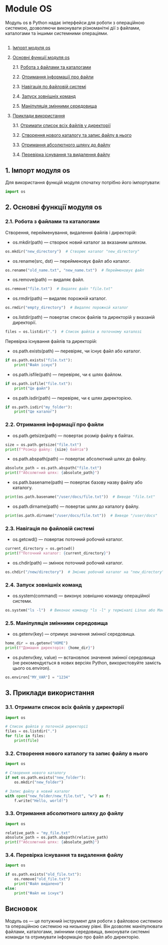 # Module OS

Модуль os в Python надає інтерфейси для роботи з операційною системою, дозволяючи виконувати різноманітні дії з файлами, каталогами та іншими системними операціями.

## 
1. [Імпорт модуля os](https://github.com/acvetochka/useful/blob/main/Python/Files/Module%20OS.md#1-%D1%96%D0%BC%D0%BF%D0%BE%D1%80%D1%82-%D0%BC%D0%BE%D0%B4%D1%83%D0%BB%D1%8F-os)
2. [Основні функції модуля os](https://github.com/acvetochka/useful/blob/main/Python/Files/Module%20OS.md#2-%D0%BE%D1%81%D0%BD%D0%BE%D0%B2%D0%BD%D1%96-%D1%84%D1%83%D0%BD%D0%BA%D1%86%D1%96%D1%97-%D0%BC%D0%BE%D0%B4%D1%83%D0%BB%D1%8F-os)

   2.1. [Робота з файлами та каталогами](https://github.com/acvetochka/useful/blob/main/Python/Files/Module%20OS.md#21-%D1%80%D0%BE%D0%B1%D0%BE%D1%82%D0%B0-%D0%B7-%D1%84%D0%B0%D0%B9%D0%BB%D0%B0%D0%BC%D0%B8-%D1%82%D0%B0-%D0%BA%D0%B0%D1%82%D0%B0%D0%BB%D0%BE%D0%B3%D0%B0%D0%BC%D0%B8)
   
   2.2. [Отримання інформації про файли](https://github.com/acvetochka/useful/blob/main/Python/Files/Module%20OS.md#22-%D0%BE%D1%82%D1%80%D0%B8%D0%BC%D0%B0%D0%BD%D0%BD%D1%8F-%D1%96%D0%BD%D1%84%D0%BE%D1%80%D0%BC%D0%B0%D1%86%D1%96%D1%97-%D0%BF%D1%80%D0%BE-%D1%84%D0%B0%D0%B9%D0%BB%D0%B8)
   
   2.3. [Навігація по файловій системі]()
   
   2.4. [Запуск зовнішніх команд]()
   
   2.5. [Маніпуляція змінними середовища]()
   
3. [Приклади використання]()

   3.1. [Отримати список всіх файлів у директорії]()
   
   3.2. [Створення нового каталогу та запис файлу в нього]()
   
   3.3. [Отримання абсолютного шляху до файлу]()
   
   3.4. [Перевірка існування та видалення файлу]()
   
## 1. Імпорт модуля os
Для використання функцій модуля спочатку потрібно його імпортувати:

```python
import os
```
## 2. Основні функції модуля os
### 2.1. Робота з файлами та каталогами
Створення, перейменування, видалення файлів і директорій:

- os.mkdir(path) — створює новий каталог за вказаним шляхом.
```python
os.mkdir("new_directory")  # Створює каталог "new_directory"
```
- os.rename(src, dst) — перейменовує файл або каталог.
```python
os.rename("old_name.txt", "new_name.txt")  # Перейменовує файл
```
- os.remove(path) — видаляє файл.
```python
os.remove("file.txt")  # Видаляє файл "file.txt"
```
- os.rmdir(path) — видаляє порожній каталог.
```python
os.rmdir("empty_directory")  # Видаляє порожній каталог
```
- os.listdir(path) — повертає список файлів та директорій у вказаній директорії.
```python
files = os.listdir(".")  # Список файлів в поточному каталозі
```
Перевірка існування файлів та директорій:

- os.path.exists(path) — перевіряє, чи існує файл або каталог.
```python
if os.path.exists("file.txt"):
    print("Файл існує")
```
- os.path.isfile(path) — перевіряє, чи є шлях файлом.
```python
if os.path.isfile("file.txt"):
    print("Це файл")
```
- os.path.isdir(path) — перевіряє, чи є шлях директорією.
```python
if os.path.isdir("my_folder"):
    print("Це каталог")
```
### 2.2. Отримання інформації про файли
- os.path.getsize(path) — повертає розмір файлу в байтах.
```python
size = os.path.getsize("file.txt")
print(f"Розмір файлу: {size} байтів")
```
- os.path.abspath(path) — повертає абсолютний шлях до файлу.
```python
absolute_path = os.path.abspath("file.txt")
print(f"Абсолютний шлях: {absolute_path}")
```
- os.path.basename(path) — повертає базову назву файлу або каталогу.
```python
print(os.path.basename("/user/docs/file.txt"))  # Виведе "file.txt"
```
- os.path.dirname(path) — повертає шлях до каталогу файлу.
```python
print(os.path.dirname("/user/docs/file.txt"))  # Виведе "/user/docs"
```
### 2.3. Навігація по файловій системі
- os.getcwd() — повертає поточний робочий каталог.
```python
current_directory = os.getcwd()
print(f"Поточний каталог: {current_directory}")
```
- os.chdir(path) — змінює поточний робочий каталог.
```python
os.chdir("/new/directory")  # Змінює робочий каталог на "new_directory"
```
### 2.4. Запуск зовнішніх команд
- os.system(command) — виконує зовнішню команду операційної системи.
```python
os.system("ls -l")  # Виконає команду "ls -l" у терміналі Linux або Mac
```
### 2.5. Маніпуляція змінними середовища
- os.getenv(key) — отримує значення змінної середовища.
```python
home_dir = os.getenv("HOME")
print(f"Домашня директорія: {home_dir}")
```
- os.putenv(key, value) — встановлює значення змінної середовища (не рекомендується в нових версіях Python, використовуйте замість цього os.environ).
```python
os.environ["MY_VAR"] = "1234"
```
## 3. Приклади використання
### 3.1. Отримати список всіх файлів у директорії
```python
import os

# Список файлів у поточній директорії
files = os.listdir(".")
for file in files:
    print(file)
```
### 3.2. Створення нового каталогу та запис файлу в нього
```python
import os

# Створення нового каталогу
if not os.path.exists("new_folder"):
    os.mkdir("new_folder")

# Запис файлу в новий каталог
with open("new_folder/new_file.txt", "w") as f:
    f.write("Hello, world!")
```  
### 3.3. Отримання абсолютного шляху до файлу
```python
import os

relative_path = "my_file.txt"
absolute_path = os.path.abspath(relative_path)
print(f"Абсолютний шлях: {absolute_path}")
```
### 3.4. Перевірка існування та видалення файлу
```python
import os

if os.path.exists("old_file.txt"):
    os.remove("old_file.txt")
    print("Файл видалено")
else:
    print("Файл не існує")
```
    
## Висновок

Модуль os — це потужний інструмент для роботи з файловою системою та операційною системою на низькому рівні. Він дозволяє маніпулювати файлами, каталогами, змінними середовища, виконувати системні команди та отримувати інформацію про файл або директорію.
